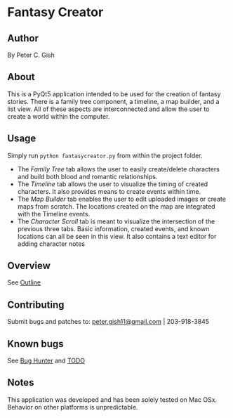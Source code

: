 # Fantasy Creator 

## Author
By Peter C. Gish

## About
This is a PyQt5 application intended to be used for the creation of fantasy stories. There is a family tree component, a timeline, a map builder, and a list view. All of these aspects are interconnected and allow the user to create a world within the computer.

## Usage
Simply run `python fantasycreator.py` from within the project folder.

- The *Family Tree* tab allows the user to easily create/delete characters and build both blood and romantic relationships.
- The *Timeline* tab allows the user to visualize the timing of created characters. It also provides means to create events within time.
- The *Map Builder* tab enables the user to edit uploaded images or create maps from scratch. The locations created on the map are integrated with the Timeline events.
- The *Character Scroll* tab is meant to visualize the intersection of the previous three tabs. Basic information, created events, and known 
   locations can all be seen in this view. It also contains a text editor for adding character notes

## Overview
See [Outline](docs/Outline.md)

## Contributing
Submit bugs and patches to:
peter.gish11@gmail.com | 203-918-3845

## Known bugs
See [Bug Hunter](docs/BugHunter.md) and [TODO](docs/TODO.md)

## Notes
This application was developed and has been solely tested on Mac OSx. Behavior
on other platforms is unpredictable.